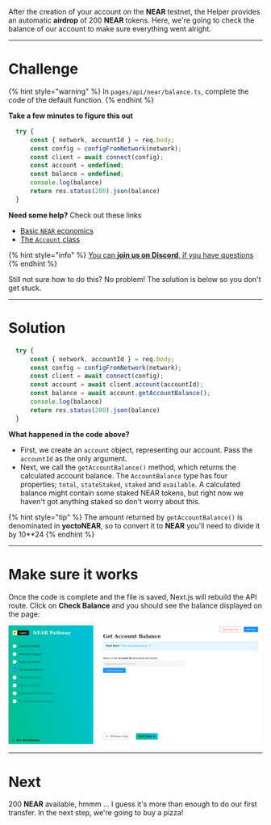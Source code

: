 After the creation of your account on the **NEAR** testnet, the Helper provides an automatic **airdrop** of 200 **NEAR** tokens. Here, we're going to check the balance of our account to make sure everything went alright.

------------------------

# Challenge

{% hint style="warning" %}
In `pages/api/near/balance.ts`, complete the code of the default function.
{% endhint %}

**Take a few minutes to figure this out**

```typescript
  try {
      const { network, accountId } = req.body;
      const config = configFromNetwork(network);       
      const client = await connect(config);
      const account = undefined;
      const balance = undefined;
      console.log(balance)
      return res.status(200).json(balance)
  }
```

**Need some help?** Check out these links
* [Basic `NEAR` economics](https://docs.near.org/docs/concepts/gas)
* [The `Account` class](https://near.github.io/near-api-js/classes/account.account-1.html)

{% hint style="info" %}
[You can **join us on Discord**, if you have questions](https://discord.gg/fszyM7K)
{% endhint %}

Still not sure how to do this? No problem! The solution is below so you don't get stuck.

------------------------

# Solution

```typescript
  try {
      const { network, accountId } = req.body;
      const config = configFromNetwork(network);       
      const client = await connect(config);
      const account = await client.account(accountId);
      const balance = await account.getAccountBalance();
      console.log(balance)
      return res.status(200).json(balance)
  }
```

**What happened in the code above?**
* First, we create an `account` object, representing our account. Pass the `accountId` as the only argument.
* Next, we call the `getAccountBalance()` method, which returns the calculated account balance. The `AccountBalance` type has four properties; `total`, `stateStaked`, `staked` and `available`. A calculated balance might contain some staked NEAR tokens, but right now we haven't got anything staked so don't worry about this.

{% hint style="tip" %}
The amount returned by `getAccountBalance()` is denominated in **yoctoNEAR**, so to convert it to **NEAR** you'll need to divide it by 10**24 
{% endhint %}


------------------------

# Make sure it works

Once the code is complete and the file is saved, Next.js will rebuild the API route. Click on **Check Balance** and you should see the balance displayed on the page:

![](../../../.gitbook/assets/pathways/near/near-balance.gif)

-----------------------------

# Next

200 **NEAR** available, hmmm ... I guess it's more than enough to do our first transfer. In the next step, we're going to buy a pizza!
